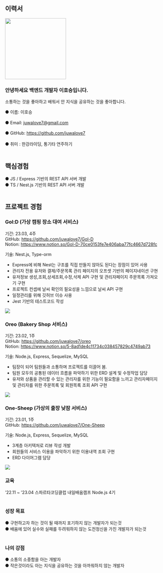 ## 이력서

<img src="https://user-images.githubusercontent.com/118159213/230006689-5db532ab-b24d-4a6a-970e-8fa5ec6c289e.jpg" width="200" height="200">

### 안녕하세요 백엔드 개발자 이호승입니다. <br>
소통하는 것을 좋아하고 배워서 안 지식을 공유하는 것을 좋아합니다. <br>

  ● 이름: 이호승 <br><br>
  ● Email: juwalove7@gmail.com <br><br>
  ● GitHub: https://github.com/juwalove7 <br><br>
  ● 취미 : 한강라이딩, 통기타 연주하기 <br><br>
  
## 핵심경험
  ● JS / Express 기반의 REST API 서버 개발 <br>
  ● TS / Nest.js 기반의 REST API 서버 개발 <br><br>
  
## 프로젝트 경험
### Gol:D (가상 캠핑 장소 대여 서비스)<br>
기간: 23.03, 4주 <br> 
GitHub: https://github.com/juwalove7/Gol-D  <br>
Notion: https://www.notion.so/Gol-D-70ce0153fe7e406aba77fc4667d728fc  <br>

기술: Nest.js, Type-orm

-	Express에 비해 Nest는 구조를 직접 만들지 않아도 된다는 장점이 있어 사용
-	관리자 전용 유저와 결제/주문목록 관리 페이지의 오프셋 기반의 페이지네이션 구현
-	유저정보 생성,조회,상세조회,수정,삭제 API 구현 및 관리자페이지 주문목록 가져오기 구현
-	프로젝트 컨셉에 날씨 확인의 필요성을 느낌으로 날씨 API 구현
-	일정관리를 위해 깃허브 이슈 사용
-	Jest 기반의 테스트코드 작성
<img src = "https://user-images.githubusercontent.com/118159213/230012876-bce6b22b-7103-44b7-80e0-f85f5b7dcdd8.png">
<br>

### Oreo (Bakery Shop 서비스)
기간: 23.02, 1주  <br>
GitHub: https://github.com/juwalove7/oreo  <br>
Notion: https://www.notion.so/5-8ad1de4c11734c038457829c4749ab73  <br>

기술: Node.js, Express, Sequelize, MySQL

-	팀장이 되어 팀원들과 소통하며 프로젝트를 이끌어 봄.
-	팀원 모두의 공통된 데이터 흐름을 파악하기 위한 ERD 설계 및 수정작업 담당
-	유저와 상품을 관리할 수 있는 관리자를 위한 기능이 필요함을 느끼고 관리자페이지 및 관리자를 위한 주문목록 및 회원목록 조회 API 구현
<img src = "https://user-images.githubusercontent.com/118159213/230013102-cbee014f-67fe-4770-87e9-ec1e7877293d.png">
<br>

### One-Sheep (가상의 출장 낮잠 서비스)
기간: 23.01, 1주  <br>
GitHub: https://github.com/juwalove7/One-Sheep  <br>

기술: Node.js, Express, Sequelize, MySQL  <br>

-	3계층 아키텍처로 리뷰 작성 개발
-	회원들의 서비스 이용을 파악하기 위한 이용내역 조회 구현
-	ERD 다이어그램 담당
<img src = "https://user-images.githubusercontent.com/118159213/230013273-310546cd-6104-4a1d-bdbc-d7ef2a639e26.png">
<br>

### 교육
’22.11 ~ ’23.04   스파르타코딩클럽 내일배움캠프 Node.js 4기
<br><br>


### 성장 목표
  ● 구현하고자 하는 것이 될 때까지 포기하지 않는 개발자가 되는것  <br>
  ● 배움에 있어 실수와 실패를 두려워하지 않는 도전정신을 가진 개발자가 되는것  <br><br>
  
### 나의 강점
  ● 소통의 소중함을 아는 개발자  <br>
  ● 작은것이라도 아는 지식을 공유하는 것을 아까워하지 않는 개발자  <br>
